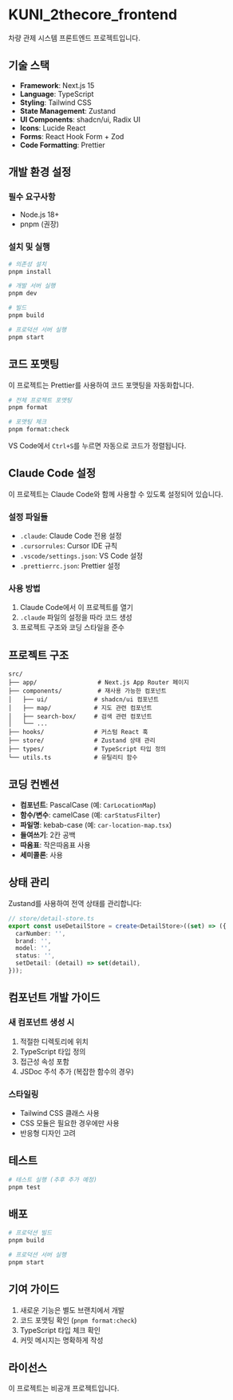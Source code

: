 # KUNI_2thecore_frontend

차량 관제 시스템 프론트엔드 프로젝트입니다.

## 기술 스택

- **Framework**: Next.js 15
- **Language**: TypeScript
- **Styling**: Tailwind CSS
- **State Management**: Zustand
- **UI Components**: shadcn/ui, Radix UI
- **Icons**: Lucide React
- **Forms**: React Hook Form + Zod
- **Code Formatting**: Prettier

## 개발 환경 설정

### 필수 요구사항
- Node.js 18+
- pnpm (권장)

### 설치 및 실행

```bash
# 의존성 설치
pnpm install

# 개발 서버 실행
pnpm dev

# 빌드
pnpm build

# 프로덕션 서버 실행
pnpm start
```

## 코드 포맷팅

이 프로젝트는 Prettier를 사용하여 코드 포맷팅을 자동화합니다.

```bash
# 전체 프로젝트 포맷팅
pnpm format

# 포맷팅 체크
pnpm format:check
```

VS Code에서 `Ctrl+S`를 누르면 자동으로 코드가 정렬됩니다.

## Claude Code 설정

이 프로젝트는 Claude Code와 함께 사용할 수 있도록 설정되어 있습니다.

### 설정 파일들
- `.claude`: Claude Code 전용 설정
- `.cursorrules`: Cursor IDE 규칙
- `.vscode/settings.json`: VS Code 설정
- `.prettierrc.json`: Prettier 설정

### 사용 방법
1. Claude Code에서 이 프로젝트를 열기
2. `.claude` 파일의 설정을 따라 코드 생성
3. 프로젝트 구조와 코딩 스타일을 준수

## 프로젝트 구조

```
src/
├── app/                 # Next.js App Router 페이지
├── components/          # 재사용 가능한 컴포넌트
│   ├── ui/             # shadcn/ui 컴포넌트
│   ├── map/            # 지도 관련 컴포넌트
│   ├── search-box/     # 검색 관련 컴포넌트
│   └── ...
├── hooks/              # 커스텀 React 훅
├── store/              # Zustand 상태 관리
├── types/              # TypeScript 타입 정의
└── utils.ts            # 유틸리티 함수
```

## 코딩 컨벤션

- **컴포넌트**: PascalCase (예: `CarLocationMap`)
- **함수/변수**: camelCase (예: `carStatusFilter`)
- **파일명**: kebab-case (예: `car-location-map.tsx`)
- **들여쓰기**: 2칸 공백
- **따옴표**: 작은따옴표 사용
- **세미콜론**: 사용

## 상태 관리

Zustand를 사용하여 전역 상태를 관리합니다:

```typescript
// store/detail-store.ts
export const useDetailStore = create<DetailStore>((set) => ({
  carNumber: '',
  brand: '',
  model: '',
  status: '',
  setDetail: (detail) => set(detail),
}));
```

## 컴포넌트 개발 가이드

### 새 컴포넌트 생성 시
1. 적절한 디렉토리에 위치
2. TypeScript 타입 정의
3. 접근성 속성 포함
4. JSDoc 주석 추가 (복잡한 함수의 경우)

### 스타일링
- Tailwind CSS 클래스 사용
- CSS 모듈은 필요한 경우에만 사용
- 반응형 디자인 고려

## 테스트

```bash
# 테스트 실행 (추후 추가 예정)
pnpm test
```

## 배포

```bash
# 프로덕션 빌드
pnpm build

# 프로덕션 서버 실행
pnpm start
```

## 기여 가이드

1. 새로운 기능은 별도 브랜치에서 개발
2. 코드 포맷팅 확인 (`pnpm format:check`)
3. TypeScript 타입 체크 확인
4. 커밋 메시지는 명확하게 작성

## 라이선스

이 프로젝트는 비공개 프로젝트입니다.
